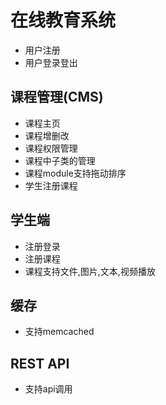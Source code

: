 # 在线教育系统
- 用户注册
- 用户登录登出

## 课程管理(CMS)
- 课程主页
- 课程增删改
- 课程权限管理
- 课程中子类的管理
- 课程module支持拖动排序
- 学生注册课程

## 学生端
- 注册登录
- 注册课程
- 课程支持文件,图片,文本,视频播放

## 缓存
- 支持memcached

## REST API
- 支持api调用